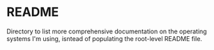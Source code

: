 # README

Directory to list more comprehensive documentation on the operating systems I'm
using, isntead of populating the root-level README file.
